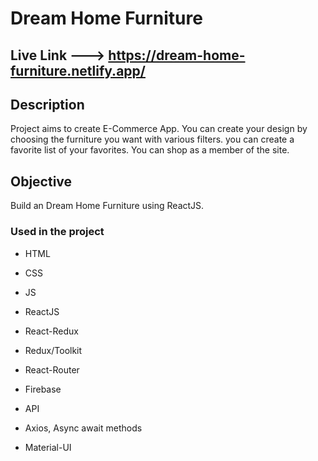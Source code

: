 # Dream Home Furniture

## Live Link ---> https://dream-home-furniture.netlify.app/

## Description

Project aims to create E-Commerce App. You can create your design by choosing the furniture you want with various filters. you can create a favorite list of your favorites. You can shop as a member of the site.

## Objective

Build an Dream Home Furniture using ReactJS.

### Used in the project

- HTML

- CSS

- JS

- ReactJS

- React-Redux

- Redux/Toolkit

- React-Router

- Firebase

- API

- Axios, Async await methods

- Material-UI
